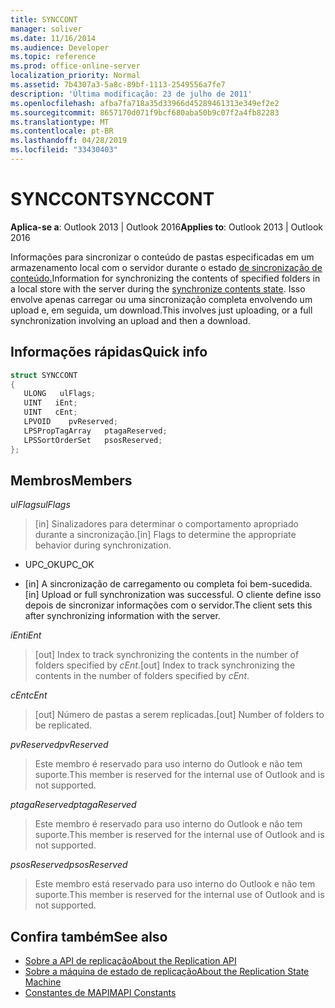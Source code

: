 ```yaml
---
title: SYNCCONT
manager: soliver
ms.date: 11/16/2014
ms.audience: Developer
ms.topic: reference
ms.prod: office-online-server
localization_priority: Normal
ms.assetid: 7b4307a3-5a8c-89bf-1113-2549556a7fe7
description: 'Última modificação: 23 de julho de 2011'
ms.openlocfilehash: afba7fa718a35d33966d45289461313e349ef2e2
ms.sourcegitcommit: 8657170d071f9bcf680aba50b9c07f2a4fb82283
ms.translationtype: MT
ms.contentlocale: pt-BR
ms.lasthandoff: 04/28/2019
ms.locfileid: "33430403"
---
```

# <a name="synccont"></a><span data-ttu-id="9ebc6-103">SYNCCONT</span><span class="sxs-lookup"><span data-stu-id="9ebc6-103">SYNCCONT</span></span>

<span data-ttu-id="9ebc6-104">**Aplica-se a**: Outlook 2013 | Outlook 2016</span><span class="sxs-lookup"><span data-stu-id="9ebc6-104">**Applies to**: Outlook 2013 | Outlook 2016</span></span> 
  
<span data-ttu-id="9ebc6-105">Informações para sincronizar o conteúdo de pastas especificadas em um armazenamento local com o servidor durante o estado [de sincronização de conteúdo.](synchronize-contents-state.md)</span><span class="sxs-lookup"><span data-stu-id="9ebc6-105">Information for synchronizing the contents of specified folders in a local store with the server during the [synchronize contents state](synchronize-contents-state.md).</span></span> <span data-ttu-id="9ebc6-106">Isso envolve apenas carregar ou uma sincronização completa envolvendo um upload e, em seguida, um download.</span><span class="sxs-lookup"><span data-stu-id="9ebc6-106">This involves just uploading, or a full synchronization involving an upload and then a download.</span></span>
  
## <a name="quick-info"></a><span data-ttu-id="9ebc6-107">Informações rápidas</span><span class="sxs-lookup"><span data-stu-id="9ebc6-107">Quick info</span></span>

```cpp
struct SYNCCONT 
{ 
   ULONG   ulFlags; 
   UINT   iEnt; 
   UINT   cEnt; 
   LPVOID    pvReserved; 
   LPSPropTagArray   ptagaReserved; 
   LPSSortOrderSet   psosReserved; 
};
```

## <a name="members"></a><span data-ttu-id="9ebc6-108">Membros</span><span class="sxs-lookup"><span data-stu-id="9ebc6-108">Members</span></span>

<span data-ttu-id="9ebc6-109">_ulFlags_</span><span class="sxs-lookup"><span data-stu-id="9ebc6-109">_ulFlags_</span></span>
  
> <span data-ttu-id="9ebc6-110">[in] Sinalizadores para determinar o comportamento apropriado durante a sincronização.</span><span class="sxs-lookup"><span data-stu-id="9ebc6-110">[in] Flags to determine the appropriate behavior during synchronization.</span></span>
    
  - <span data-ttu-id="9ebc6-111">UPC_OK</span><span class="sxs-lookup"><span data-stu-id="9ebc6-111">UPC_OK</span></span>
    
  - <span data-ttu-id="9ebc6-112">[in] A sincronização de carregamento ou completa foi bem-sucedida.</span><span class="sxs-lookup"><span data-stu-id="9ebc6-112">[in] Upload or full synchronization was successful.</span></span> <span data-ttu-id="9ebc6-113">O cliente define isso depois de sincronizar informações com o servidor.</span><span class="sxs-lookup"><span data-stu-id="9ebc6-113">The client sets this after synchronizing information with the server.</span></span>
    
<span data-ttu-id="9ebc6-114">_iEnt_</span><span class="sxs-lookup"><span data-stu-id="9ebc6-114">_iEnt_</span></span>
  
> <span data-ttu-id="9ebc6-115">[out] Index to track synchronizing the contents in the number of folders specified by  _cEnt_.</span><span class="sxs-lookup"><span data-stu-id="9ebc6-115">[out] Index to track synchronizing the contents in the number of folders specified by  _cEnt_.</span></span>
    
<span data-ttu-id="9ebc6-116">_cEnt_</span><span class="sxs-lookup"><span data-stu-id="9ebc6-116">_cEnt_</span></span>
  
> <span data-ttu-id="9ebc6-117">[out] Número de pastas a serem replicadas.</span><span class="sxs-lookup"><span data-stu-id="9ebc6-117">[out] Number of folders to be replicated.</span></span>
    
<span data-ttu-id="9ebc6-118">_pvReserved_</span><span class="sxs-lookup"><span data-stu-id="9ebc6-118">_pvReserved_</span></span>
  
> <span data-ttu-id="9ebc6-119">Este membro é reservado para uso interno do Outlook e não tem suporte.</span><span class="sxs-lookup"><span data-stu-id="9ebc6-119">This member is reserved for the internal use of Outlook and is not supported.</span></span> 
    
<span data-ttu-id="9ebc6-120">_ptagaReserved_</span><span class="sxs-lookup"><span data-stu-id="9ebc6-120">_ptagaReserved_</span></span>
  
> <span data-ttu-id="9ebc6-121">Este membro é reservado para uso interno do Outlook e não tem suporte.</span><span class="sxs-lookup"><span data-stu-id="9ebc6-121">This member is reserved for the internal use of Outlook and is not supported.</span></span> 
    
<span data-ttu-id="9ebc6-122">_psosReserved_</span><span class="sxs-lookup"><span data-stu-id="9ebc6-122">_psosReserved_</span></span>
  
> <span data-ttu-id="9ebc6-123">Este membro está reservado para uso interno do Outlook e não tem suporte.</span><span class="sxs-lookup"><span data-stu-id="9ebc6-123">This member is reserved for the internal use of Outlook and is not supported.</span></span> 
    
## <a name="see-also"></a><span data-ttu-id="9ebc6-124">Confira também</span><span class="sxs-lookup"><span data-stu-id="9ebc6-124">See also</span></span>

- [<span data-ttu-id="9ebc6-125">Sobre a API de replicação</span><span class="sxs-lookup"><span data-stu-id="9ebc6-125">About the Replication API</span></span>](about-the-replication-api.md)
- [<span data-ttu-id="9ebc6-126">Sobre a máquina de estado de replicação</span><span class="sxs-lookup"><span data-stu-id="9ebc6-126">About the Replication State Machine</span></span>](about-the-replication-state-machine.md)
- [<span data-ttu-id="9ebc6-127">Constantes de MAPI</span><span class="sxs-lookup"><span data-stu-id="9ebc6-127">MAPI Constants</span></span>](mapi-constants.md)

